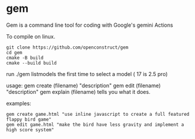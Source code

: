 # gem
Gem is a command line tool for coding with Google's gemini
Actions

To compile on linux.

    git clone https://github.com/openconstruct/gem
    cd gem
    cmake -B build
    cmake --build build



run ./gem listmodels the first time to select a model ( 17 is 2.5 pro)


usage:
gem create (filename) "description"
gem edit (filename) "description"
gem explain (filename) tells you what it does.

examples:

    gem create game.html "use inline javascript to create a full featured flappy bird game"
    gem edit game.html "make the bird have less gravity and implement a high score system"
